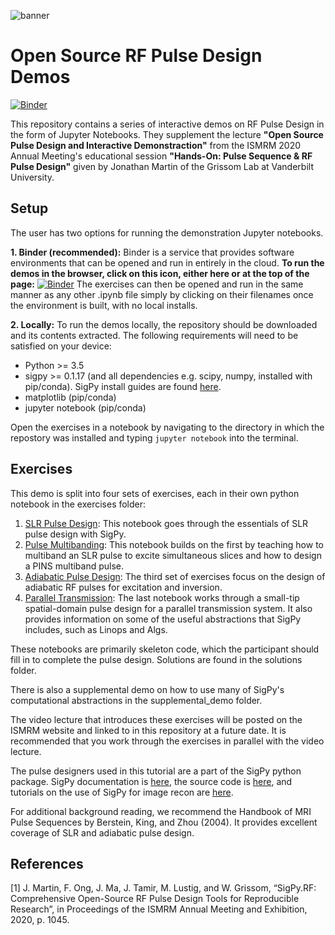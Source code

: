 ![banner](figures/VConference-Slider.jpg)

# Open Source RF Pulse Design Demos

[![Binder](https://mybinder.org/badge_logo.svg)](https://mybinder.org/v2/gh/jonbmartin/open-source-pulse-design/HEAD)


This repository contains a series of interactive demos on RF Pulse Design in the form of Jupyter Notebooks. They supplement the lecture **"Open Source Pulse Design and Interactive Demonstraction"** from the ISMRM 2020 Annual Meeting's educational session **"Hands-On: Pulse Sequence & RF Pulse Design"** given by Jonathan Martin of the Grissom Lab at Vanderbilt University. 

## Setup

The user has two options for running the demonstration Jupyter notebooks.

**1. Binder (recommended):** Binder is a service that provides software environments that can be opened and run in entirely in the cloud. **To run the demos in the browser, click on this icon, either here or at the top of the page:** [![Binder](https://mybinder.org/badge_logo.svg)](https://mybinder.org/v2/gh/jonbmartin/open-source-pulse-design/HEAD)
The exercises can then be opened and run in the same manner as any other .ipynb file simply by clicking on their filenames once the environment is built, with no local installs.

**2. Locally:** To run the demos locally, the repository should be downloaded and its contents extracted. The following requirements will need to be satisfied on your device:
  - Python >= 3.5
  - sigpy >= 0.1.17 (and all dependencies e.g. scipy, numpy, installed with pip/conda). SigPy install guides are found [here](https://sigpy.readthedocs.io/en/latest/).
  - matplotlib (pip/conda)
  - jupyter notebook (pip/conda)
  
  Open the exercises in a notebook by navigating to the directory in which the repostory was installed and typing ``` jupyter notebook ``` into the terminal.
  
## Exercises
This demo is split into four sets of exercises, each in their own python notebook in the exercises folder:

1. [SLR Pulse Design](exercises/Ex1-SLR-Pulse-Design.ipynb): This notebook goes through the essentials of SLR pulse design with SigPy.
2. [Pulse Multibanding](exercises/Ex2-Multiband-Pulse-Design.ipynb): This notebook builds on the first by teaching how to multiband an SLR pulse to excite simultaneous slices and how to design a PINS multiband pulse.
3. [Adiabatic Pulse Design](exercises/Ex3-Adiabatic-Pulse-Design.ipynb): The third set of exercises focus on the design of adiabatic RF pulses for excitation and inversion.
4. [Parallel Transmission](exercises/Ex4-Parallel-Transmission.ipynb): The last notebook works through a small-tip spatial-domain pulse design for a parallel transmission system. It also provides information on some of the useful abstractions that SigPy includes, such as Linops and Algs. 

These notebooks are primarily skeleton code, which the participant should fill in to complete the pulse design. Solutions are found in the solutions folder. 

There is also a supplemental demo on how to use many of SigPy's computational abstractions in the supplemental_demo folder.

The video lecture that introduces these exercises will be posted on the ISMRM website and linked to in this repository at a future date. It is recommended that you work through the exercises in parallel with the video lecture. 

The pulse designers used in this tutorial are a part of the SigPy python package. SigPy documentation is [here](https://sigpy.readthedocs.io/en/latest), the source code is [here](https://github.com/mikgroup/sigpy), and tutorials on the use of SigPy for image recon are [here](https://github.com/mikgroup/sigpy-mri-tutorial).

For additional background reading, we recommend the Handbook of MRI Pulse Sequences by Berstein, King, and Zhou (2004). It provides excellent coverage of SLR and adiabatic pulse design. 

## References 

[1] J. Martin, F. Ong, J. Ma, J. Tamir, M. Lustig, and W. Grissom, “SigPy.RF: Comprehensive Open-Source RF Pulse Design Tools for Reproducible Research”, in Proceedings of the ISMRM Annual Meeting and Exhibition, 2020, p. 1045.

